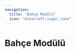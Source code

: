 ```yaml
---
navigation:
  title: "Bahçe Modülü"
  icon: "minecraft:sugar_cane"
---
```


# Bahçe Modülü

<SubPages />